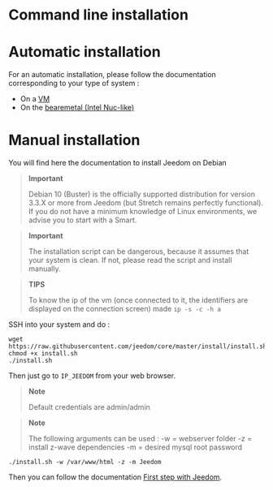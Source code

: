 # Command line installation

# Automatic installation

For an automatic installation, please follow the documentation corresponding to your type of system : 

- On a [VM](https://doc.jeedom.com/en_US/installation/vm)
- On the [bearemetal (Intel Nuc-like)](https://doc.jeedom.com/en_US/installation/baremetal)

# Manual installation

You will find here the documentation to install Jeedom on Debian

> **Important**
>
> Debian 10 (Buster) is the officially supported distribution for version 3.3.X or more from Jeedom (but Stretch remains perfectly functional). If you do not have a minimum knowledge of Linux environments, we advise you to start with a Smart.

> **Important**
>
> The installation script can be dangerous, because it assumes that your system is clean. If not, please read the script and install manually.

>**TIPS**
>
>To know the ip of the vm (once connected to it, the identifiers are displayed on the connection screen) made ``ip -s -c -h a``

SSH into your system and do :

````
wget https://raw.githubusercontent.com/jeedom/core/master/install/install.sh
chmod +x install.sh
./install.sh
````

Then just go to ``IP_JEEDOM`` from your web browser.

> **Note**
>
> Default credentials are admin/admin

> **Note**
>
> The following arguments can be used : -w = webserver folder -z = install z-wave dependencies -m = desired mysql root password

````
./install.sh -w /var/www/html -z -m Jeedom
````

Then you can follow the documentation [First step with Jeedom](https://doc.jeedom.com/en_US/premiers-pas/index).
